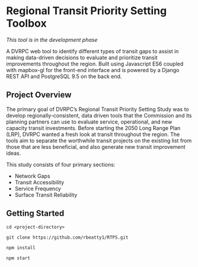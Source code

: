 # Regional Transit Priority Setting Toolbox

*This tool is in the development phase*

A DVRPC web tool to identify different types of transit gaps to assist in making data-driven decisions to evaluate and prioritize transit improvements throughout the region. Built using Javascript ES6 coupled with mapbox-gl for the front-end interface and is powered by a Django REST API and PostgreSQL 9.5 on the back end.

## **Project Overview**

The primary goal of DVRPC’s Regional Transit Priority Setting Study was to develop regionally-consistent, data driven tools that the Commission and its planning partners can use to evaluate service, operational, and new capacity transit investments. Before starting the 2050 Long Range Plan (LRP), DVRPC wanted a fresh look at transit throughout the region. The tools aim to separate the worthwhile transit projects on the existing list from those that are less beneficial, and also generate new transit improvement ideas. 

This study consists of four primary sections:

- Network Gaps
- Transit Accessibility
- Service Frequency
- Surface Transit Reliability

## **Getting Started**

`cd <project-directory>`

`git clone https://github.com/rbeatty1/RTPS.git`

`npm install`

`npm start`
